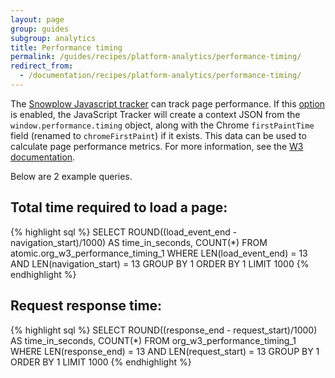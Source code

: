 ```yaml
---
layout: page
group: guides
subgroup: analytics
title: Performance timing
permalink: /guides/recipes/platform-analytics/performance-timing/
redirect_from:
  - /documentation/recipes/platform-analytics/performance-timing/
---
```


The [Snowplow Javascript tracker](https://github.com/snowplow/snowplow-javascript-tracker) can track page performance. If this [option](https://github.com/snowplow/snowplow/wiki/1-General-parameters-for-the-Javascript-tracker#performanceTiming) is enabled, the JavaScript Tracker will create a context JSON from the `window.performance.timing` object, along with the Chrome `firstPaintTime` field (renamed to `chromeFirstPaint`) if it exists. This data can be used to calculate page performance metrics. For more information, see the [W3 documentation](https://dvcs.w3.org/hg/webperf/raw-file/tip/specs/NavigationTiming/Overview.html).

Below are 2 example queries.

## Total time required to load a page:

{% highlight sql %}
SELECT
ROUND((load_event_end - navigation_start)/1000) AS time_in_seconds,
COUNT(*)
FROM atomic.org_w3_performance_timing_1
WHERE LEN(load_event_end) = 13
AND LEN(navigation_start) = 13
GROUP BY 1
ORDER BY 1
LIMIT 1000
{% endhighlight %}

## Request response time:

{% highlight sql %}
SELECT
ROUND((response_end - request_start)/1000) AS time_in_seconds,
COUNT(*)
FROM org_w3_performance_timing_1
WHERE LEN(response_end) = 13
AND LEN(request_start) = 13
GROUP BY 1
ORDER BY 1
LIMIT 1000
{% endhighlight %}
